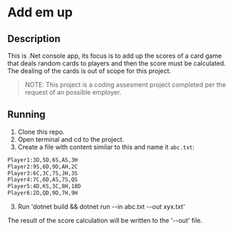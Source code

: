 # Add em up

## Description

This is .Net console app, its focus is to add up the scores of a card game that deals random cards to players and then the score must be calculated. The dealing of the cards is out of scope for this project.

> NOTE: This project is a coding assesment project completed per the request of an possible employer.

## Running

1. Clone this repo.
2. Open terminal and cd to the project.
3. Create a file with content similar to this and name it `abc.txt`:
```txt
Player1:3D,5D,6S,AS,3H
Player2:9S,6D,9D,AH,2C
Player3:6C,3C,7S,JH,3S
Player4:7C,6D,AS,7S,QS
Player5:4D,KS,3C,8H,10D
Player6:2D,QD,9D,7H,9H
```
3. Run 'dotnet build && dotnet run --in abc.txt --out xyx.txt'

The result of the score calculation will be written to the '--out' file.

